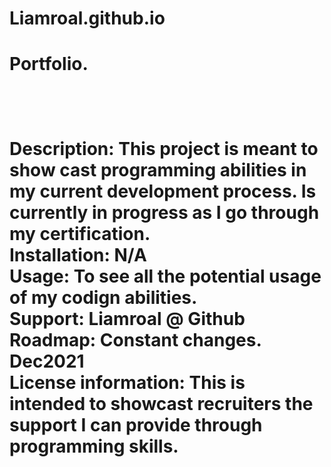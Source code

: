 # Liamroal.github.io

<h1> Portfolio.<h1><br>
<p>Description:  This project is meant to show cast programming abilities in my current development process. Is currently in progress as I go through my certification.<br>
Installation: N/A<br>
Usage: To see all the potential usage of my codign abilities.<br>
Support: Liamroal @ Github <br>
Roadmap: Constant changes. Dec2021 <br>
License information: This is intended to showcast recruiters the support I can provide through programming skills.
